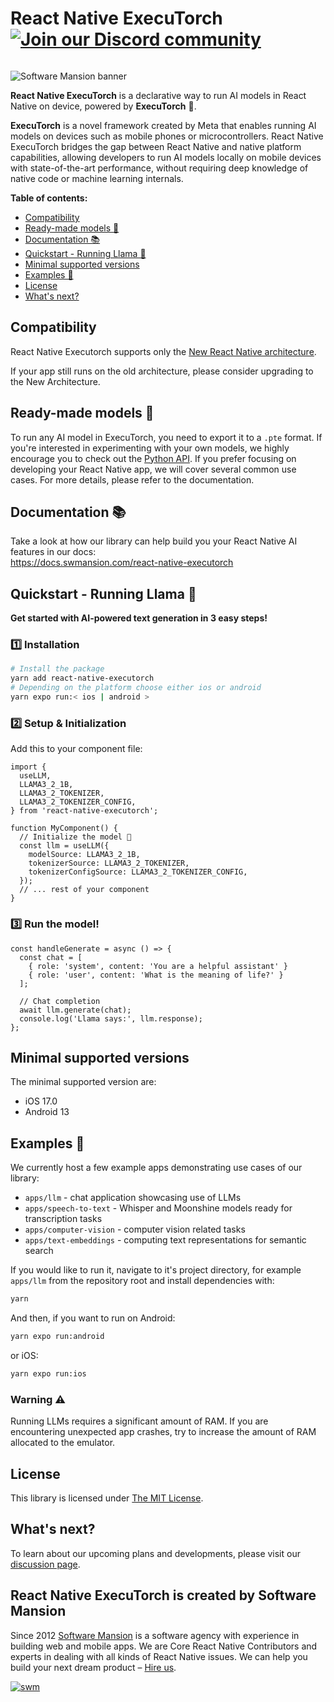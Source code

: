 <div align="right">
  <h1 align="left" style="display:inline-block">React Native ExecuTorch 
    <!-- Discord Badge -->
    <a href="https://discord.gg/ZGqqY55qkP">
      <img src="https://img.shields.io/badge/Discord-Join%20Us-00008B?logo=discord&logoColor=white&style=for-the-badge" alt="Join our Discord community">
    </a>
  </h1>
</div>

![Software Mansion banner](https://github.com/user-attachments/assets/fa2c4735-e75c-4cc1-970d-88905d95e3a4)

**React Native ExecuTorch** is a declarative way to run AI models in React Native on device, powered by **ExecuTorch** 🚀.

**ExecuTorch** is a novel framework created by Meta that enables running AI models on devices such as mobile phones or microcontrollers. React Native ExecuTorch bridges the gap between React Native and native platform capabilities, allowing developers to run AI models locally on mobile devices with state-of-the-art performance, without requiring deep knowledge of native code or machine learning internals.

**Table of contents:**

- [Compatibility](#compatibility)
- [Ready-made models 🤖](#ready-made-models-)
- [Documentation 📚](#documentation-)
- [Quickstart - Running Llama 🦙](#quickstart---running-llama-)
- [Minimal supported versions](#minimal-supported-versions)
- [Examples 📲](#examples-)
- [License](#license)
- [What's next?](#whats-next)

## Compatibility

React Native Executorch supports only the [New React Native architecture](https://reactnative.dev/architecture/landing-page).

If your app still runs on the old architecture, please consider upgrading to the New Architecture.

## Ready-made models 🤖

To run any AI model in ExecuTorch, you need to export it to a `.pte` format. If you're interested in experimenting with your own models, we highly encourage you to check out the [Python API](https://pypi.org/project/executorch/). If you prefer focusing on developing your React Native app, we will cover several common use cases. For more details, please refer to the documentation.

## Documentation 📚

Take a look at how our library can help build you your React Native AI features in our docs:  
https://docs.swmansion.com/react-native-executorch

## **Quickstart - Running Llama** 🦙

**Get started with AI-powered text generation in 3 easy steps!**

### 1️⃣ **Installation**

```bash
# Install the package
yarn add react-native-executorch
# Depending on the platform choose either ios or android
yarn expo run:< ios | android >
```

### 2️⃣ **Setup & Initialization**

Add this to your component file:

```tsx
import {
  useLLM,
  LLAMA3_2_1B,
  LLAMA3_2_TOKENIZER,
  LLAMA3_2_TOKENIZER_CONFIG,
} from 'react-native-executorch';

function MyComponent() {
  // Initialize the model 🚀
  const llm = useLLM({
    modelSource: LLAMA3_2_1B,
    tokenizerSource: LLAMA3_2_TOKENIZER,
    tokenizerConfigSource: LLAMA3_2_TOKENIZER_CONFIG,
  });
  // ... rest of your component
}
```

### 3️⃣ **Run the model!**

```tsx
const handleGenerate = async () => {
  const chat = [
    { role: 'system', content: 'You are a helpful assistant' }
    { role: 'user', content: 'What is the meaning of life?' }
  ];

  // Chat completion
  await llm.generate(chat);
  console.log('Llama says:', llm.response);
};
```

## Minimal supported versions

The minimal supported version are: 
* iOS 17.0
* Android 13

## Examples 📲

We currently host a few example apps demonstrating use cases of our library:

- `apps/llm` - chat application showcasing use of LLMs
- `apps/speech-to-text` - Whisper and Moonshine models ready for transcription tasks
- `apps/computer-vision` - computer vision related tasks
- `apps/text-embeddings` - computing text representations for semantic search

If you would like to run it, navigate to it's project directory, for example `apps/llm` from the repository root and install dependencies with:

```bash
yarn
```

And then, if you want to run on Android:

```bash
yarn expo run:android
```

or iOS:

```bash
yarn expo run:ios
```

### Warning ⚠️

Running LLMs requires a significant amount of RAM. If you are encountering unexpected app crashes, try to increase the amount of RAM allocated to the emulator.

## License

This library is licensed under [The MIT License](./LICENSE).

## What's next?

To learn about our upcoming plans and developments, please visit our [discussion page](https://github.com/software-mansion/react-native-executorch/discussions/2).

## React Native ExecuTorch is created by Software Mansion

Since 2012 [Software Mansion](https://swmansion.com) is a software agency with experience in building web and mobile apps. We are Core React Native Contributors and experts in dealing with all kinds of React Native issues. We can help you build your next dream product – [Hire us](https://swmansion.com/contact/projects?utm_source=react-native-executorch&utm_medium=readme).

[![swm](https://logo.swmansion.com/logo?color=white&variant=desktop&width=150&tag=react-native-executorch-github 'Software Mansion')](https://swmansion.com)
